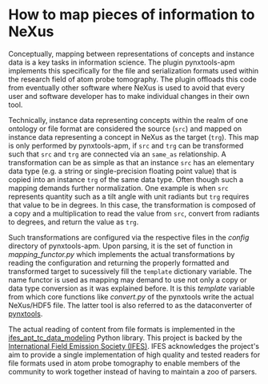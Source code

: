 # How to map pieces of information to NeXus

Conceptually, mapping between representations of concepts and instance data is a key tasks in information science. The plugin pynxtools-apm implements this specifically for the file and serialization formats used within the research field of atom probe tomography. The plugin offloads this code from eventually other software where NeXus is used to avoid that every user and software developer has to make individual changes in their own tool.

Technically, instance data representing concepts within the realm of one ontology or file format are considered the source (`src`) and mapped on instance data representing a concept in NeXus as the target (`trg`). This map is only performed by pynxtools-apm, if `src` and `trg` can be transformed such that `src` and `trg` are connected via an `same_as` relationship. A transformation can be as simple as that an instance `src` has an elementary data type (e.g. a string or single-precision floating point value) that is copied into an instance `trg` of the same data type. Often though such a mapping demands further normalization. One example is when `src` represents quantity such as a tilt angle with unit radiants but `trg` requires that value to be in degrees. In this case, the transformation is composed of a copy and a multiplication to read the value from `src`, convert from radiants to degrees, and return the value as `trg`.

Such transformations are configured via the respective files in the *config* directory of pynxtools-apm.
Upon parsing, it is the set of function in *mapping_functor.py* which implements the actual transformations by reading the configuration and returning the properly formatted and transformed target to sucessively fill the `template` dictionary variable. The name functor is used as mapping may demand to use not only a copy or data type conversion as it was explained before. It is this *template* variable from which core functions like *convert.py* of the pynxtools write the actual NeXus/HDF5 file. The latter tool is also referred to as the dataconverter of [pynxtools](https://github.com/FAIRmat-NFDI/pynxtools).

The actual reading of content from file formats is implemented in the [ifes_apt_tc_data_modeling](https://github.com/atomprobe-tc/ifes_apt_tc_data_modeling) Python library. This project is backed by the [International Field Emission Society (IFES)](https://fieldemission.org). IFES acknowledges the project's aim to provide a single implementation of high quality and tested readers for file formats used in atom probe tomography to enable members of the community to work together instead of having to maintain a zoo of parsers.
